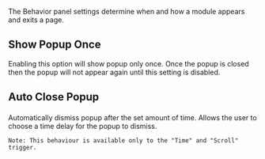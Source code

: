 The Behavior panel settings determine when and how a module appears and exits a page.

## Show Popup Once
Enabling this option will show popup only once. Once the popup is closed then the popup will not appear again until this setting is disabled.
      
## Auto Close Popup</p>
Automatically dismiss popup after the set amount of time. Allows the user to choose a time delay for the popup to dismiss.
    
    Note: This behaviour is available only to the "Time" and "Scroll" trigger.
      
    